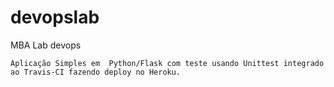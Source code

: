 # devopslab
MBA Lab devops

```
Aplicação Simples em  Python/Flask com teste usando Unittest integrado ao Travis-CI fazendo deploy no Heroku.

```
